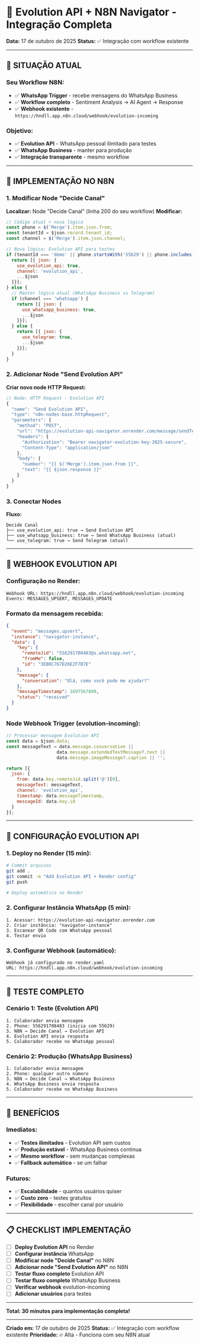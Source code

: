 # 🔧 Evolution API + N8N Navigator - Integração Completa

**Data:** 17 de outubro de 2025
**Status:** ✅ Integração com workflow existente

---

## 🎯 **SITUAÇÃO ATUAL**

### **Seu Workflow N8N:**
- ✅ **WhatsApp Trigger** - recebe mensagens do WhatsApp Business
- ✅ **Workflow completo** - Sentiment Analysis → AI Agent → Response
- ✅ **Webhook existente** - `https://hndll.app.n8n.cloud/webhook/evolution-incoming`

### **Objetivo:**
- ✅ **Evolution API** - WhatsApp pessoal ilimitado para testes
- ✅ **WhatsApp Business** - manter para produção
- ✅ **Integração transparente** - mesmo workflow

---

## 🚀 **IMPLEMENTAÇÃO NO N8N**

### **1. Modificar Node "Decide Canal"**

**Localizar:** Node "Decide Canal" (linha 200 do seu workflow)
**Modificar:**

```javascript
// Código atual + nova lógica
const phone = $('Merge').item.json.from;
const tenantId = $json.record.tenant_id;
const channel = $('Merge').item.json.channel;

// Nova lógica: Evolution API para testes
if (tenantId === 'demo' || phone.startsWith('55629') || phone.includes('test')) {
  return [{ json: { 
    use_evolution_api: true,
    channel: 'evolution_api',
    ...$json 
  }}];
} else {
  // Manter lógica atual (WhatsApp Business vs Telegram)
  if (channel === 'whatsapp') {
    return [{ json: { 
      use_whatsapp_business: true,
      ...$json 
    }}];
  } else {
    return [{ json: { 
      use_telegram: true,
      ...$json 
    }}];
  }
}
```

### **2. Adicionar Node "Send Evolution API"**

**Criar novo node HTTP Request:**

```javascript
// Node: HTTP Request - Evolution API
{
  "name": "Send Evolution API",
  "type": "n8n-nodes-base.httpRequest",
  "parameters": {
    "method": "POST",
    "url": "https://evolution-api-navigator.onrender.com/message/sendText/navigator-instance",
    "headers": {
      "Authorization": "Bearer navigator-evolution-key-2025-secure",
      "Content-Type": "application/json"
    },
    "body": {
      "number": "{{ $('Merge').item.json.from }}",
      "text": "{{ $json.response }}"
    }
  }
}
```

### **3. Conectar Nodes**

**Fluxo:**
```
Decide Canal
├── use_evolution_api: true → Send Evolution API
├── use_whatsapp_business: true → Send WhatsApp Business (atual)
└── use_telegram: true → Send Telegram (atual)
```

---

## 📱 **WEBHOOK EVOLUTION API**

### **Configuração no Render:**
```
Webhook URL: https://hndll.app.n8n.cloud/webhook/evolution-incoming
Events: MESSAGES_UPSERT, MESSAGES_UPDATE
```

### **Formato da mensagem recebida:**
```json
{
  "event": "messages.upsert",
  "instance": "navigator-instance",
  "data": {
    "key": {
      "remoteJid": "556291708483@s.whatsapp.net",
      "fromMe": false,
      "id": "3EB0C767D26E2F7B7E"
    },
    "message": {
      "conversation": "Olá, como você pode me ajudar?"
    },
    "messageTimestamp": 1697567890,
    "status": "received"
  }
}
```

### **Node Webhook Trigger (evolution-incoming):**
```javascript
// Processar mensagem Evolution API
const data = $json.data;
const messageText = data.message.conversation || 
                   data.message.extendedTextMessage?.text || 
                   data.message.imageMessage?.caption || '';

return [{
  json: {
    from: data.key.remoteJid.split('@')[0],
    messageText: messageText,
    channel: 'evolution_api',
    timestamp: data.messageTimestamp,
    messageId: data.key.id
  }
}];
```

---

## 🔧 **CONFIGURAÇÃO EVOLUTION API**

### **1. Deploy no Render (15 min):**
```bash
# Commit arquivos
git add .
git commit -m "Add Evolution API + Render config"
git push

# Deploy automático no Render
```

### **2. Configurar Instância WhatsApp (5 min):**
```
1. Acessar: https://evolution-api-navigator.onrender.com
2. Criar instância: "navigator-instance"
3. Escanear QR Code com WhatsApp pessoal
4. Testar envio
```

### **3. Configurar Webhook (automático):**
```
Webhook já configurado no render.yaml
URL: https://hndll.app.n8n.cloud/webhook/evolution-incoming
```

---

## 🧪 **TESTE COMPLETO**

### **Cenário 1: Teste (Evolution API)**
```
1. Colaborador envia mensagem
2. Phone: 556291708483 (inicia com 55629)
3. N8N → Decide Canal → Evolution API
4. Evolution API envia resposta
5. Colaborador recebe no WhatsApp pessoal
```

### **Cenário 2: Produção (WhatsApp Business)**
```
1. Colaborador envia mensagem
2. Phone: qualquer outro número
3. N8N → Decide Canal → WhatsApp Business
4. WhatsApp Business envia resposta
5. Colaborador recebe no WhatsApp Business
```

---

## 🎉 **BENEFÍCIOS**

### **Imediatos:**
- ✅ **Testes ilimitados** - Evolution API sem custos
- ✅ **Produção estável** - WhatsApp Business continua
- ✅ **Mesmo workflow** - sem mudanças complexas
- ✅ **Fallback automático** - se um falhar

### **Futuros:**
- ✅ **Escalabilidade** - quantos usuários quiser
- ✅ **Custo zero** - testes gratuitos
- ✅ **Flexibilidade** - escolher canal por usuário

---

## 📋 **CHECKLIST IMPLEMENTAÇÃO**

- [ ] **Deploy Evolution API** no Render
- [ ] **Configurar instância** WhatsApp
- [ ] **Modificar node "Decide Canal"** no N8N
- [ ] **Adicionar node "Send Evolution API"** no N8N
- [ ] **Testar fluxo completo** Evolution API
- [ ] **Testar fluxo completo** WhatsApp Business
- [ ] **Verificar webhook** evolution-incoming
- [ ] **Adicionar usuários** para testes

---

**Total: 30 minutos para implementação completa!**

---

**Criado em:** 17 de outubro de 2025
**Status:** ✅ Integração com workflow existente
**Prioridade:** 🔥 Alta - Funciona com seu N8N atual
